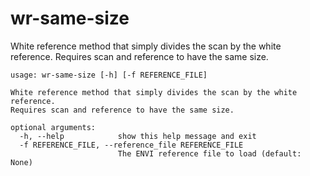 # wr-same-size

White reference method that simply divides the scan by the white reference. Requires scan and reference to have the same size.

```
usage: wr-same-size [-h] [-f REFERENCE_FILE]

White reference method that simply divides the scan by the white reference.
Requires scan and reference to have the same size.

optional arguments:
  -h, --help            show this help message and exit
  -f REFERENCE_FILE, --reference_file REFERENCE_FILE
                        The ENVI reference file to load (default: None)
```
